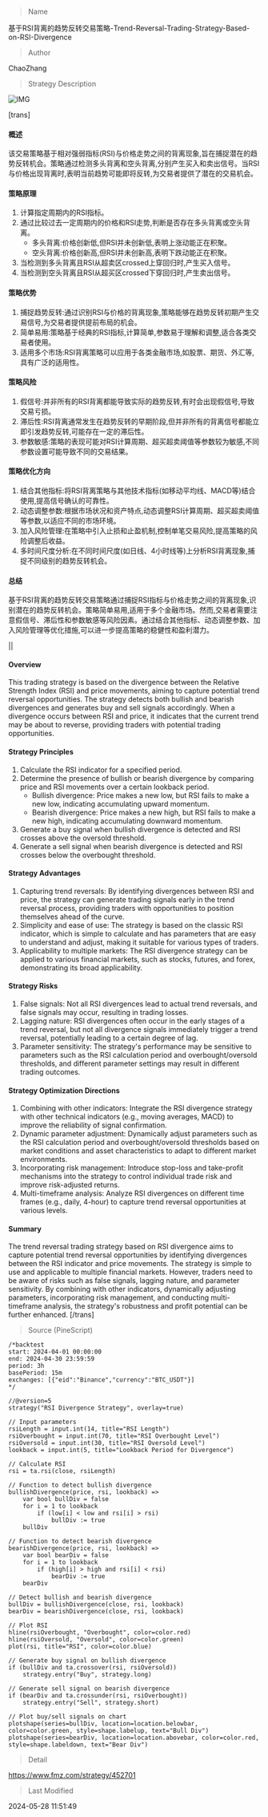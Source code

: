 
> Name

基于RSI背离的趋势反转交易策略-Trend-Reversal-Trading-Strategy-Based-on-RSI-Divergence

> Author

ChaoZhang

> Strategy Description

![IMG](https://www.fmz.com/upload/asset/d41aa491f64542af92.png)

[trans]
#### 概述
该交易策略基于相对强弱指标(RSI)与价格走势之间的背离现象,旨在捕捉潜在的趋势反转机会。策略通过检测多头背离和空头背离,分别产生买入和卖出信号。当RSI与价格出现背离时,表明当前趋势可能即将反转,为交易者提供了潜在的交易机会。

#### 策略原理
1. 计算指定周期内的RSI指标。
2. 通过比较过去一定周期内的价格和RSI走势,判断是否存在多头背离或空头背离。
   - 多头背离:价格创新低,但RSI并未创新低,表明上涨动能正在积聚。
   - 空头背离:价格创新高,但RSI并未创新高,表明下跌动能正在积聚。
3. 当检测到多头背离且RSI从超卖区crossed上穿回归时,产生买入信号。
4. 当检测到空头背离且RSI从超买区crossed下穿回归时,产生卖出信号。

#### 策略优势
1. 捕捉趋势反转:通过识别RSI与价格的背离现象,策略能够在趋势反转初期产生交易信号,为交易者提供提前布局的机会。
2. 简单易用:策略基于经典的RSI指标,计算简单,参数易于理解和调整,适合各类交易者使用。
3. 适用多个市场:RSI背离策略可以应用于各类金融市场,如股票、期货、外汇等,具有广泛的适用性。

#### 策略风险
1. 假信号:并非所有的RSI背离都能导致实际的趋势反转,有时会出现假信号,导致交易亏损。
2. 滞后性:RSI背离通常发生在趋势反转的早期阶段,但并非所有的背离信号都能立即引发趋势反转,可能存在一定的滞后性。
3. 参数敏感:策略的表现可能对RSI计算周期、超买超卖阈值等参数较为敏感,不同参数设置可能导致不同的交易结果。

#### 策略优化方向
1. 结合其他指标:将RSI背离策略与其他技术指标(如移动平均线、MACD等)结合使用,提高信号确认的可靠性。
2. 动态调整参数:根据市场状况和资产特点,动态调整RSI计算周期、超买超卖阈值等参数,以适应不同的市场环境。
3. 加入风险管理:在策略中引入止损和止盈机制,控制单笔交易风险,提高策略的风险调整后收益。
4. 多时间尺度分析:在不同时间尺度(如日线、4小时线等)上分析RSI背离现象,捕捉不同级别的趋势反转机会。

#### 总结
基于RSI背离的趋势反转交易策略通过捕捉RSI指标与价格走势之间的背离现象,识别潜在的趋势反转机会。策略简单易用,适用于多个金融市场。然而,交易者需要注意假信号、滞后性和参数敏感等风险因素。通过结合其他指标、动态调整参数、加入风险管理等优化措施,可以进一步提高策略的稳健性和盈利潜力。

|| 

#### Overview
This trading strategy is based on the divergence between the Relative Strength Index (RSI) and price movements, aiming to capture potential trend reversal opportunities. The strategy detects both bullish and bearish divergences and generates buy and sell signals accordingly. When a divergence occurs between RSI and price, it indicates that the current trend may be about to reverse, providing traders with potential trading opportunities.

#### Strategy Principles
1. Calculate the RSI indicator for a specified period.
2. Determine the presence of bullish or bearish divergence by comparing price and RSI movements over a certain lookback period.
   - Bullish divergence: Price makes a new low, but RSI fails to make a new low, indicating accumulating upward momentum.
   - Bearish divergence: Price makes a new high, but RSI fails to make a new high, indicating accumulating downward momentum.
3. Generate a buy signal when bullish divergence is detected and RSI crosses above the oversold threshold.
4. Generate a sell signal when bearish divergence is detected and RSI crosses below the overbought threshold.

#### Strategy Advantages
1. Capturing trend reversals: By identifying divergences between RSI and price, the strategy can generate trading signals early in the trend reversal process, providing traders with opportunities to position themselves ahead of the curve.
2. Simplicity and ease of use: The strategy is based on the classic RSI indicator, which is simple to calculate and has parameters that are easy to understand and adjust, making it suitable for various types of traders.
3. Applicability to multiple markets: The RSI divergence strategy can be applied to various financial markets, such as stocks, futures, and forex, demonstrating its broad applicability.

#### Strategy Risks
1. False signals: Not all RSI divergences lead to actual trend reversals, and false signals may occur, resulting in trading losses.
2. Lagging nature: RSI divergences often occur in the early stages of a trend reversal, but not all divergence signals immediately trigger a trend reversal, potentially leading to a certain degree of lag.
3. Parameter sensitivity: The strategy's performance may be sensitive to parameters such as the RSI calculation period and overbought/oversold thresholds, and different parameter settings may result in different trading outcomes.

#### Strategy Optimization Directions
1. Combining with other indicators: Integrate the RSI divergence strategy with other technical indicators (e.g., moving averages, MACD) to improve the reliability of signal confirmation.
2. Dynamic parameter adjustment: Dynamically adjust parameters such as the RSI calculation period and overbought/oversold thresholds based on market conditions and asset characteristics to adapt to different market environments.
3. Incorporating risk management: Introduce stop-loss and take-profit mechanisms into the strategy to control individual trade risk and improve risk-adjusted returns.
4. Multi-timeframe analysis: Analyze RSI divergences on different time frames (e.g., daily, 4-hour) to capture trend reversal opportunities at various levels.

#### Summary
The trend reversal trading strategy based on RSI divergence aims to capture potential trend reversal opportunities by identifying divergences between the RSI indicator and price movements. The strategy is simple to use and applicable to multiple financial markets. However, traders need to be aware of risks such as false signals, lagging nature, and parameter sensitivity. By combining with other indicators, dynamically adjusting parameters, incorporating risk management, and conducting multi-timeframe analysis, the strategy's robustness and profit potential can be further enhanced.
[/trans]



> Source (PineScript)

``` pinescript
/*backtest
start: 2024-04-01 00:00:00
end: 2024-04-30 23:59:59
period: 3h
basePeriod: 15m
exchanges: [{"eid":"Binance","currency":"BTC_USDT"}]
*/

//@version=5
strategy("RSI Divergence Strategy", overlay=true)

// Input parameters
rsiLength = input.int(14, title="RSI Length")
rsiOverbought = input.int(70, title="RSI Overbought Level")
rsiOversold = input.int(30, title="RSI Oversold Level")
lookback = input.int(5, title="Lookback Period for Divergence")

// Calculate RSI
rsi = ta.rsi(close, rsiLength)

// Function to detect bullish divergence
bullishDivergence(price, rsi, lookback) =>
    var bool bullDiv = false
    for i = 1 to lookback
        if (low[i] < low and rsi[i] > rsi)
            bullDiv := true
    bullDiv

// Function to detect bearish divergence
bearishDivergence(price, rsi, lookback) =>
    var bool bearDiv = false
    for i = 1 to lookback
        if (high[i] > high and rsi[i] < rsi)
            bearDiv := true
    bearDiv

// Detect bullish and bearish divergence
bullDiv = bullishDivergence(close, rsi, lookback)
bearDiv = bearishDivergence(close, rsi, lookback)

// Plot RSI
hline(rsiOverbought, "Overbought", color=color.red)
hline(rsiOversold, "Oversold", color=color.green)
plot(rsi, title="RSI", color=color.blue)

// Generate buy signal on bullish divergence
if (bullDiv and ta.crossover(rsi, rsiOversold))
    strategy.entry("Buy", strategy.long)

// Generate sell signal on bearish divergence
if (bearDiv and ta.crossunder(rsi, rsiOverbought))
    strategy.entry("Sell", strategy.short)

// Plot buy/sell signals on chart
plotshape(series=bullDiv, location=location.belowbar, color=color.green, style=shape.labelup, text="Bull Div")
plotshape(series=bearDiv, location=location.abovebar, color=color.red, style=shape.labeldown, text="Bear Div")

```

> Detail

https://www.fmz.com/strategy/452701

> Last Modified

2024-05-28 11:51:49
